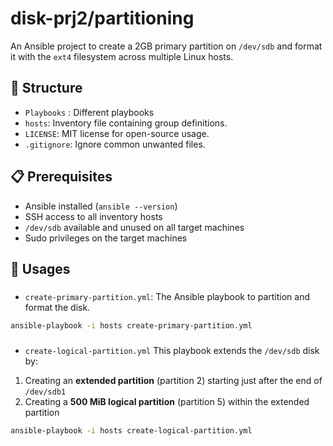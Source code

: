 # disk-prj2/partitioning

An Ansible project to create a 2GB primary partition on `/dev/sdb` and format it with the `ext4` filesystem across multiple Linux hosts.

## 📁 Structure
- `Playbooks` : Different playbooks 
- `hosts`: Inventory file containing group definitions.
- `LICENSE`: MIT license for open-source usage.
- `.gitignore`: Ignore common unwanted files.


## 📋 Prerequisites

- Ansible installed (`ansible --version`)
- SSH access to all inventory hosts
- `/dev/sdb` available and unused on all target machines
- Sudo privileges on the target machines

## 🚀 Usages

###
- `create-primary-partition.yml`:
The Ansible playbook to partition and format the disk.

```bash
ansible-playbook -i hosts create-primary-partition.yml
```

###
- `create-logical-partition.yml`
This playbook extends the `/dev/sdb` disk by:

1. Creating an **extended partition** (partition 2) starting just after the end of `/dev/sdb1`
2. Creating a **500 MiB logical partition** (partition 5) within the extended partition

```bash
ansible-playbook -i hosts create-logical-partition.yml
```
